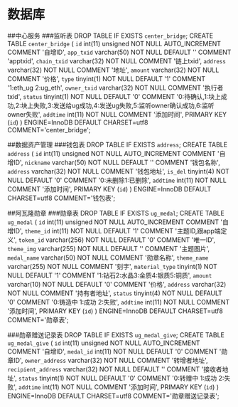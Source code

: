 # 数据库
##中心服务
###监听表
    DROP TABLE IF EXISTS `center_bridge`;
    CREATE TABLE `center_bridge` (
      `id` int(11) unsigned NOT NULL AUTO_INCREMENT COMMENT '自增ID',
      `app_txid` varchar(50) NOT NULL DEFAULT '' COMMENT 'apptxid',
      `chain_txid` varchar(32) NOT NULL COMMENT '链上txid',
      `address` varchar(32) NOT NULL COMMENT '地址',
      `amount` varchar(32) NOT NULL COMMENT '价格',
      `type` tinyint(1) NOT NULL DEFAULT '1' COMMENT '1:eth_ug 2:ug_eth',
      `owner_txid` varchar(32) NOT NULL COMMENT '执行者txid',
      `status` tinyint(1) NOT NULL DEFAULT '0' COMMENT '0:待确认,1:块上成功,2:块上失败,3:发送给ug成功,4:发送ug失败,5:监听owner确认成功,6:监听owner失败',
      `addtime` int(11) NOT NULL COMMENT '添加时间',
      PRIMARY KEY (`id`)
    ) ENGINE=InnoDB DEFAULT CHARSET=utf8 COMMENT='center_bridge';
   
##数据资产管理
###钱包表
    DROP TABLE IF EXISTS `address`;
    CREATE TABLE `address` (
      `id` int(11) unsigned NOT NULL AUTO_INCREMENT COMMENT '自增ID',
      `nickname` varchar(50) NOT NULL DEFAULT '' COMMENT '钱包名称',
      `address` varchar(32) NOT NULL COMMENT '钱包地址',
      `is_del` tinyint(4) NOT NULL DEFAULT '0' COMMENT '0:未删除1:已删除',
      `addtime` int(11) NOT NULL COMMENT '添加时间',
      PRIMARY KEY (`id`)
    ) ENGINE=InnoDB DEFAULT CHARSET=utf8 COMMENT='钱包表';

##阿瓦隆勋章
###勋章表
    DROP TABLE IF EXISTS `ug_medal`;
    CREATE TABLE `ug_medal` (
      `id` int(11) unsigned NOT NULL AUTO_INCREMENT COMMENT '自增ID',
      `theme_id` int(11) NOT NULL DEFAULT '1' COMMENT '主题ID,跟app端定义',
      `token_id` varchar(256) NOT NULL DEFAULT '0' COMMENT '唯一ID',
      `theme_img` varchar(255) NOT NULL DEFAULT '' COMMENT '主题图片',
      `medal_name` varchar(50) NOT NULL  COMMENT '勋章名称',
      `theme_name` varchar(255) NOT NULL  COMMENT '刻字',
      `material_type` tinyint(1) NOT NULL DEFAULT '1' COMMENT '1:钻石2:水晶3:金质4:银质5:铜质',
      `amount` varchar(10) NOT NULL DEFAULT '0'  COMMENT '价格',
      `address` varchar(32) NOT NULL  COMMENT '持有者地址',
      `status` tinyint(4) NOT NULL DEFAULT '0' COMMENT '0:铸造中 1:成功 2:失败',
      `addtime` int(11) NOT NULL COMMENT '添加时间',
      PRIMARY KEY (`id`)
    ) ENGINE=InnoDB DEFAULT CHARSET=utf8 COMMENT='勋章表';

###勋章赠送记录表
    DROP TABLE IF EXISTS `ug_medal_give`;
    CREATE TABLE `ug_medal_give` (
      `id` int(11) unsigned NOT NULL AUTO_INCREMENT COMMENT '自增ID',
      `medal_id` int(11) NOT NULL DEFAULT '0' COMMENT '勋章ID',
      `owner_address` varchar(32) NOT NULL  COMMENT '转增者地址',
      `recipient_address` varchar(32) NOT NULL DEFAULT ''  COMMENT '接收者地址',
      `status` tinyint(1) NOT NULL DEFAULT '0' COMMENT '0:转赠中 1:成功 2:失败',
      `addtime` int(11) NOT NULL COMMENT '添加时间',
      PRIMARY KEY (`id`)
    ) ENGINE=InnoDB DEFAULT CHARSET=utf8 COMMENT='勋章赠送记录表';




